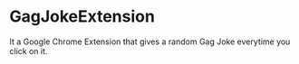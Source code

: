 # GagJokeExtension

It a Google Chrome Extension that gives a random Gag Joke everytime you click on it.
